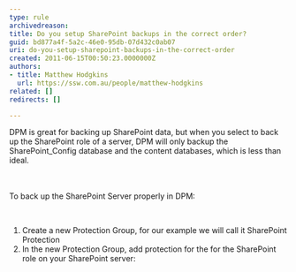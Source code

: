 ```yaml
---
type: rule
archivedreason: 
title: Do you setup SharePoint backups in the correct order?
guid: bd877a4f-5a2c-46e0-95db-07d432c0ab07
uri: do-you-setup-sharepoint-backups-in-the-correct-order
created: 2011-06-15T00:50:23.0000000Z
authors:
- title: Matthew Hodgkins
  url: https://ssw.com.au/people/matthew-hodgkins
related: []
redirects: []

---
```



DPM is great for backing up SharePoint data, but when you select to back up the SharePoint role of a server, DPM will only backup the SharePoint_Config database and the content databases, which is less than ideal.

<br><excerpt class='endintro'></excerpt><br>
To back up the SharePoint Server properly in DPM&#58;
<div><br>
</div>
<div>
<ol>
    <li>Create a new Protection Group, for our example we will call it SharePoint Protection</li>
    <li>In the new Protection Group, add protection for the for the SharePoint role on your SharePoint server&#58;<br>
    <br>
    </li>
</ol>
</div>



